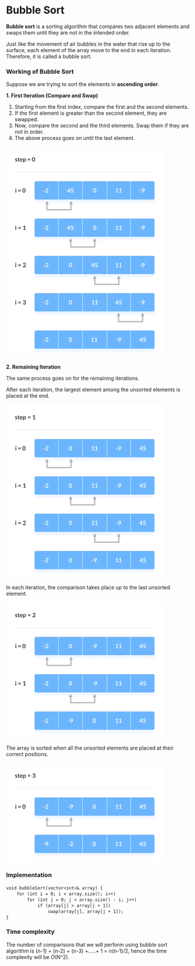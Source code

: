 # Bubble Sort

**Bubble sort** is a sorting algorithm that compares two adjacent elements and swaps them until they are not in the intended order.

Just like the movement of air bubbles in the water that rise up to the surface, each element of the array move to the end in each iteration. Therefore, it is called a bubble sort.

### Working of Bubble Sort

Suppose we are trying to sort the elements in **ascending order**.

**1. First Iteration (Compare and Swap)**

1. Starting from the first index, compare the first and the second elements.
2. If the first element is greater than the second element, they are swapped.
3. Now, compare the second and the third elements. Swap them if they are not in order.
4. The above process goes on until the last element.

![notation](bubble_sort.webp)

**2. Remaining Iteration**

The same process goes on for the remaining iterations.

After each iteration, the largest element among the unsorted elements is placed at the end.

![notation](bubble_sort2.webp)

In each iteration, the comparison takes place up to the last unsorted element.

![notation](bubble_sort3.webp)

The array is sorted when all the unsorted elements are placed at their correct positions.

![notation](bubble_sort4.webp)

### Implementation

    void bubbleSort(vector<int>& array) {
        for (int i = 0; i < array.size(); i++)
            for (int j = 0; j < array.size() - i; j++)
                if (array[j] > array[j + 1])
                    swap(array[j], array[j + 1]);
    }

### Time complexity

The number of comparisons that we will perform using bubble sort algorithm is (n-1) + (n-2) + (n-3) +.....+ 1 = n(n-1)/2, hence the time complexity will be *O*(N^2).